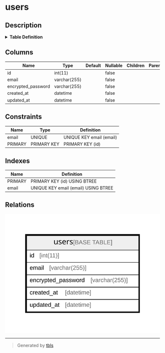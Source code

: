 # users

## Description

<details>
<summary><strong>Table Definition</strong></summary>

```sql
CREATE TABLE `users` (
  `id` int(11) NOT NULL AUTO_INCREMENT,
  `email` varchar(255) COLLATE utf8mb4_ja_0900_as_cs NOT NULL,
  `encrypted_password` varchar(255) COLLATE utf8mb4_ja_0900_as_cs NOT NULL,
  `created_at` datetime NOT NULL,
  `updated_at` datetime NOT NULL,
  PRIMARY KEY (`id`),
  UNIQUE KEY `email` (`email`)
) ENGINE=InnoDB AUTO_INCREMENT=4 DEFAULT CHARSET=utf8mb4 COLLATE=utf8mb4_ja_0900_as_cs
```

</details>

## Columns

| Name | Type | Default | Nullable | Children | Parents | Comment |
| ---- | ---- | ------- | -------- | -------- | ------- | ------- |
| id | int(11) |  | false |  |  |  |
| email | varchar(255) |  | false |  |  |  |
| encrypted_password | varchar(255) |  | false |  |  |  |
| created_at | datetime |  | false |  |  |  |
| updated_at | datetime |  | false |  |  |  |

## Constraints

| Name | Type | Definition |
| ---- | ---- | ---------- |
| email | UNIQUE | UNIQUE KEY email (email) |
| PRIMARY | PRIMARY KEY | PRIMARY KEY (id) |

## Indexes

| Name | Definition |
| ---- | ---------- |
| PRIMARY | PRIMARY KEY (id) USING BTREE |
| email | UNIQUE KEY email (email) USING BTREE |

## Relations

![er](users.svg)

---

> Generated by [tbls](https://github.com/k1LoW/tbls)
